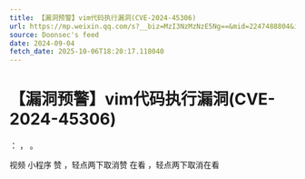 ```yaml
---
title: 【漏洞预警】vim代码执行漏洞(CVE-2024-45306)
url: https://mp.weixin.qq.com/s?__biz=MzI3NzMzNzE5Ng==&mid=2247488804&idx=2&sn=409d1274dfb07474fae0068a3eee0beb
source: Doonsec's feed
date: 2024-09-04
fetch_date: 2025-10-06T18:20:17.118040
---
```


# 【漏洞预警】vim代码执行漏洞(CVE-2024-45306)

：
，
。

视频
小程序
赞
，轻点两下取消赞
在看
，轻点两下取消在看